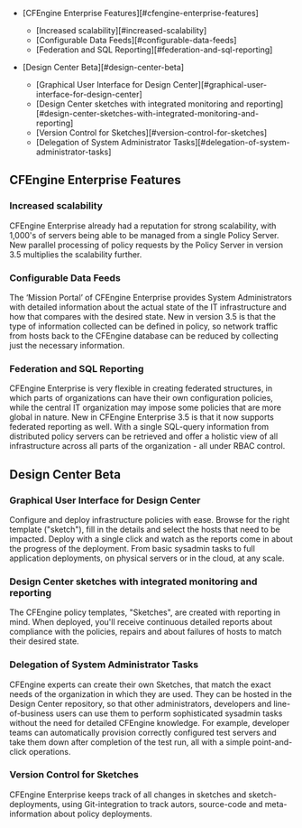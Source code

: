 * [CFEngine Enterprise Features][#cfengine-enterprise-features]
	* [Increased scalability][#increased-scalability]
	* [Configurable Data Feeds][#configurable-data-feeds]
	* [Federation and SQL Reporting][#federation-and-sql-reporting]

* [Design Center Beta][#design-center-beta]
	* [Graphical User Interface for Design Center][#graphical-user-interface-for-design-center]
	* [Design Center sketches with integrated monitoring and reporting][#design-center-sketches-with-integrated-monitoring-and-reporting]
	* [Version Control for Sketches][#version-control-for-sketches]
	* [Delegation of System Administrator Tasks][#delegation-of-system-administrator-tasks]

## CFEngine Enterprise Features ##

### Increased scalability ###

CFEngine Enterprise already had a reputation for strong scalability, with 1,000's of servers being able to be managed from a single Policy Server. New parallel processing of policy requests by the Policy Server in version 3.5 multiplies the scalability further. 
	  	
### Configurable Data Feeds ###

The ‘Mission Portal’ of CFEngine Enterprise provides System Administrators with detailed information about the actual state of the IT infrastructure and how that compares with the desired state. New in version 3.5 is that the type of information collected can be defined in policy, so network traffic from hosts back to the CFEngine database can be reduced by collecting just the necessary information.

### Federation and SQL Reporting ###

CFEngine Enterprise is very flexible in creating federated structures, in which parts of organizations can have their own configuration policies, while the central IT organization may impose some policies that are more global in nature. New in CFEngine Enterprise 3.5 is that it now supports federated reporting as well. With a single SQL-query information from distributed policy servers can be retrieved and offer a holistic view of all infrastructure across all parts of the organization - all under RBAC control.

## Design Center Beta ##

### Graphical User Interface for Design Center ###

Configure and deploy infrastructure policies with ease. Browse for the right template ("sketch"), fill in the details and select the hosts that need to be impacted. Deploy with a single click and watch as the reports come in about the progress of the deployment. From basic sysadmin tasks to full application deployments, on physical servers or in the cloud, at any scale.  

### Design Center sketches with integrated monitoring and reporting ###

The CFEngine policy templates, "Sketches", are created with reporting in mind. When deployed, you'll receive continuous detailed reports about compliance with the policies, repairs and about failures of hosts to match their desired state.

### Delegation of System Administrator Tasks ###

CFEngine experts can create their own Sketches, that match the exact needs of the organization in which they are used. They can be hosted in the Design Center repository, so that other administrators, developers and line-of-business users can use them to perform sophisticated sysadmin tasks without the need for detailed CFEngine knowledge. For example, developer teams can automatically provision correctly configured test servers and take them down after completion of the test run, all with a simple point-and-click operations.

### Version Control for Sketches ###

CFEngine Enterprise keeps track of all changes in sketches and sketch-deployments, using Git-integration to track autors, source-code and meta-information about policy deployments.

